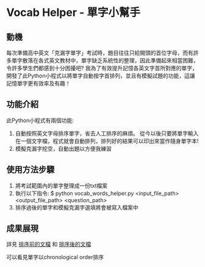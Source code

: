# Vocab Helper - 單字小幫手

## 動機
每次準備高中英文「克漏字單字」考試時，題目往往只給開頭的首位字母，而有許多單字散落在各式英文教材中，單字缺乏系統性的整理，因此準備起來相當困難，令許多學生們都感到十分困擾吧? 我為了有效提升記憶各英文字首所對應的單字，開發了此Python小程式以將單字自動按字首排列，並且有模擬試題的功能，這讓記憶單字更有效率及有趣！

## 功能介紹
此Python小程式有兩個功能:
1.	自動按照英文字母排序單字，省去人工排序的麻煩。
    從今以後只要將單字輸入在一個文字檔，程式就會自動排列，排列好的結果可以印出來當作隨身單字本!
2.	模擬克漏字挖空，自動出題以方便我練習

## 使用方法步驟
1.	將考試範圍內的單字整理成一份txt檔案
2.	執行以下指令: $ python vocab_words_helper.py <input_file_path> <output_file_path> <question_path>
3.	排序過後的單字和模擬克漏字選填將會被寫入檔案中

## 成果展現
詳見 [排序前的文檔](vocab_not_sorted.txt) 和 [排序後的文檔](vocab_sorted.txt)

可以看見單字以chronological order排序
